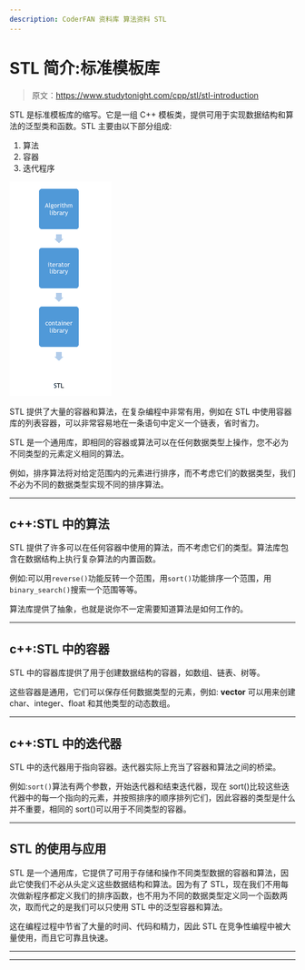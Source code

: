 ```yaml
---
description: CoderFAN 资料库 算法资料 STL
---
```


# STL 简介:标准模板库

> 原文：<https://www.studytonight.com/cpp/stl/stl-introduction>

STL 是标准模板库的缩写。它是一组 C++ 模板类，提供可用于实现数据结构和算法的泛型类和函数。STL 主要由以下部分组成:

1.  算法
2.  容器
3.  迭代程序

![Introduction to STL](img/b936c7bf6ebcd759a801a11155bd2953.png)

STL 提供了大量的容器和算法，在复杂编程中非常有用，例如在 STL 中使用容器库的列表容器，可以非常容易地在一条语句中定义一个链表，省时省力。

STL 是一个通用库，即相同的容器或算法可以在任何数据类型上操作，您不必为不同类型的元素定义相同的算法。

例如，排序算法将对给定范围内的元素进行排序，而不考虑它们的数据类型，我们不必为不同的数据类型实现不同的排序算法。

* * *

## c++:STL 中的算法

STL 提供了许多可以在任何容器中使用的算法，而不考虑它们的类型。算法库包含在数据结构上执行复杂算法的内置函数。

例如:可以用`reverse()`功能反转一个范围，用`sort()`功能排序一个范围，用`binary_search()`搜索一个范围等等。

算法库提供了抽象，也就是说你不一定需要知道算法是如何工作的。

* * *

## c++:STL 中的容器

STL 中的容器库提供了用于创建数据结构的容器，如数组、链表、树等。

这些容器是通用，它们可以保存任何数据类型的元素，例如: **vector** 可以用来创建 char、integer、float 和其他类型的动态数组。

* * *

## c++:STL 中的迭代器

STL 中的迭代器用于指向容器。迭代器实际上充当了容器和算法之间的桥梁。

例如:`sort()`算法有两个参数，开始迭代器和结束迭代器，现在 sort()比较这些迭代器中的每一个指向的元素，并按照排序的顺序排列它们，因此容器的类型是什么并不重要，相同的 sort()可以用于不同类型的容器。

* * *

## STL 的使用与应用

STL 是一个通用库，它提供了可用于存储和操作不同类型数据的容器和算法，因此它使我们不必从头定义这些数据结构和算法。因为有了 STL，现在我们不用每次做新程序都定义我们的排序函数，也不用为不同的数据类型定义同一个函数两次，取而代之的是我们可以只使用 STL 中的泛型容器和算法。

这在编程过程中节省了大量的时间、代码和精力，因此 STL 在竞争性编程中被大量使用，而且它可靠且快速。

* * *

* * *